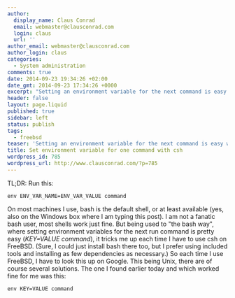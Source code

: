 ```yaml
---
author:
  display_name: Claus Conrad
  email: webmaster@clausconrad.com
  login: claus
  url: ''
author_email: webmaster@clausconrad.com
author_login: claus
categories:
  - System administration
comments: true
date: 2014-09-23 19:34:26 +02:00
date_gmt: 2014-09-23 17:34:26 +0000
excerpt: "Setting an environment variable for the next command is easy with bash - as it turns out, also with csh. Here's how:\r\n\r\n"
header: false
layout: page.liquid
published: true
sidebar: left
status: publish
tags:
  - freebsd
teaser: 'Setting an environment variable for the next command is easy with bash - as it turns out, also with csh. Here''s how:'
title: Set environment variable for one command with csh
wordpress_id: 785
wordpress_url: http://www.clausconrad.com/?p=785
---
```

TL;DR: Run this:  
```shell
env ENV_VAR_NAME=ENV_VAR_VALUE command
```

On most machines I use, bash is the default shell, or at least available (yes, also on the Windows box where I am typing this post). I am not a fanatic bash user, most shells work just fine. But being used to "the bash way", where setting environment variables for the next run command is pretty easy (_KEY=VALUE command_), it tricks me up each time I have to use csh on FreeBSD. (Sure, I could just install bash there too, but I prefer using included tools and installing as few dependencies as necessary.) So each time I use FreeBSD, I have to look this up on Google. This being Unix, there are of course several solutions. The one I found earlier today and which worked fine for me was this:
    
```shell
env KEY=VALUE command
```
